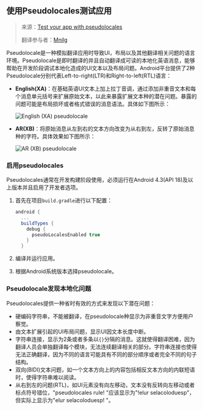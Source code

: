 ## 使用Pseudolocales测试应用

> 来源：[Test your app with pseudolocales](https://developer.android.google.cn/guide/topics/resources/pseudolocales)
>
> 翻译参与者：[Mnilg](https://github.com/mnilg/)

Pseudolocale是一种模拟翻译应用时导致UI，布局以及其他翻译相关问题的语言环境。Pseudolocale是即时翻译的并且自动翻译成可读的本地化英语消息，能够帮助在开发阶段调试本地化造成的UI文本以及布局问题。Android平台提供了2种Pseudolocale分别代表Left-to-right(LTR)和Right-to-left(RTL)语言：

- **English(XA)**：在基础英语UI文本上加上拉丁音调，通过添加非重音文本和每个消息单元括号来扩展原始文本，以此来暴露扩展文本种的潜在问题。暴露的问题可能是布局损坏或者格式错误的消息语法。具体如下图所示：

  ![English (XA) pseudolocale](https://developer.android.google.cn/images/develop/pseudo-locale-example-app_2x.png) 

- **AR(XB)**：将原始消息从左到右的文本方向改变为从右到左，反转了原始消息种的字符。具体效果如下图所示：

  ![AR (XB) pseudolocale](https://developer.android.google.cn/images/develop/pseudo-locale-example-app-rtl_2x.png) 

### 启用pseudolocales

Pseudolocales通常在开发构建阶段使用，必须运行在Android 4.3(API 18)及以上版本并且启用了开发者选项。

1. 首先在项目`build.gradle`进行以下配置：

   ```groovy
   android {
     ...
     buildTypes {
       debug {
         pseudoLocalesEnabled true
       }
     }
   ```

2. 编译并运行应用。

3. 根据Android系统版本选择pseudolocale。

### Pseudolocale发现本地化问题

Pseudolocales提供一种省时有效的方式来发现以下潜在问题：

- 硬编码字符串，不能被翻译，在pseudolocale种显示为非重音文字方便用户察觉。
- 由文本扩展引起的UI布局问题，显示UI因文本长度中断。
- 字符串连接，显示为2条或者多条以`{}`分隔的消息。这就使得翻译困难，因为翻译人员会单独翻译每个模块，无法连续翻译相关的部分。字符串连接也使得无法正确翻译，因为不同的语言可能具有不同的部分顺序或者完全不同的句子结构。
- 双向(BIDI)文本问题，如一个文本方向上的内容包括相反文本方向的内联短语时，使得字符串难以阅读。
- 从右到左的问题(RTL)，如UI元素没有向左移动，文本没有反转向左移动或者标点符号错位，"pseudolocales rule! "应该显示为"!elur selacoloduesp"，但实际上显示为"elur selacoloduesp! "。